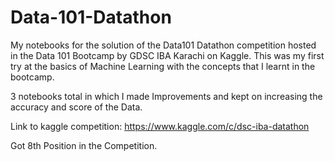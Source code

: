 # Data-101-Datathon
My notebooks for the solution of the Data101 Datathon competition hosted in the Data 101 Bootcamp by GDSC IBA Karachi on Kaggle. 
This was my first try at the basics of Machine Learning with the concepts that I learnt in the bootcamp.

3 notebooks total in which I made Improvements and kept on increasing the accuracy and score of the Data. 

Link to kaggle competition: https://www.kaggle.com/c/dsc-iba-datathon

Got 8th Position in the Competition.
